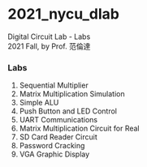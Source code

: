 # 2021_nycu_dlab
Digital Circuit Lab - Labs\
2021 Fall, by Prof. 范倫達

### Labs
1. Sequential Multiplier
2. Matrix Multiplication Simulation
3. Simple ALU
4. Push Button and LED Control
6. UART Communications
7. Matrix Multiplication Circuit for Real
8. SD Card Reader Circuit
9. Password Cracking
10. VGA Graphic Display
